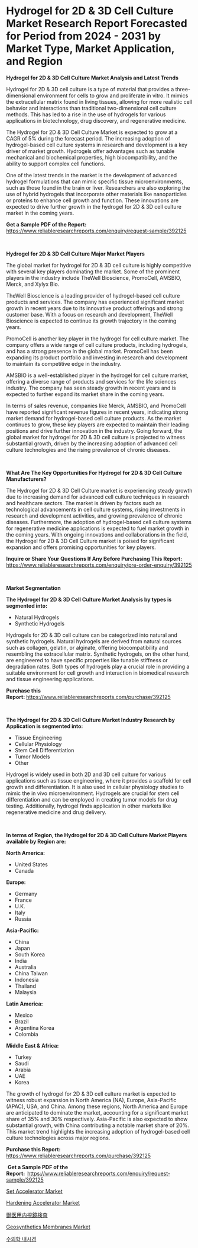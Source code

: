 <p><h1>Hydrogel for 2D & 3D Cell Culture Market Research Report Forecasted for Period from 2024 -  2031 by Market Type, Market Application, and Region</h1></p><p><strong>Hydrogel for 2D & 3D Cell Culture Market Analysis and Latest Trends</strong></p>
<p><p>Hydrogel for 2D & 3D cell culture is a type of material that provides a three-dimensional environment for cells to grow and proliferate in vitro. It mimics the extracellular matrix found in living tissues, allowing for more realistic cell behavior and interactions than traditional two-dimensional cell culture methods. This has led to a rise in the use of hydrogels for various applications in biotechnology, drug discovery, and regenerative medicine.</p><p>The Hydrogel for 2D & 3D Cell Culture Market is expected to grow at a CAGR of 5% during the forecast period. The increasing adoption of hydrogel-based cell culture systems in research and development is a key driver of market growth. Hydrogels offer advantages such as tunable mechanical and biochemical properties, high biocompatibility, and the ability to support complex cell functions.</p><p>One of the latest trends in the market is the development of advanced hydrogel formulations that can mimic specific tissue microenvironments, such as those found in the brain or liver. Researchers are also exploring the use of hybrid hydrogels that incorporate other materials like nanoparticles or proteins to enhance cell growth and function. These innovations are expected to drive further growth in the hydrogel for 2D & 3D cell culture market in the coming years.</p></p>
<p><strong>Get a Sample PDF of the Report:&nbsp;</strong> <a href="https://www.reliableresearchreports.com/enquiry/request-sample/392125">https://www.reliableresearchreports.com/enquiry/request-sample/392125</a></p>
<p>&nbsp;</p>
<p><strong>Hydrogel for 2D & 3D Cell Culture Major Market Players</strong></p>
<p><p>The global market for hydrogel for 2D & 3D cell culture is highly competitive with several key players dominating the market. Some of the prominent players in the industry include TheWell Bioscience, PromoCell, AMSBIO, Merck, and Xylyx Bio.</p><p>TheWell Bioscience is a leading provider of hydrogel-based cell culture products and services. The company has experienced significant market growth in recent years due to its innovative product offerings and strong customer base. With a focus on research and development, TheWell Bioscience is expected to continue its growth trajectory in the coming years.</p><p>PromoCell is another key player in the hydrogel for cell culture market. The company offers a wide range of cell culture products, including hydrogels, and has a strong presence in the global market. PromoCell has been expanding its product portfolio and investing in research and development to maintain its competitive edge in the industry.</p><p>AMSBIO is a well-established player in the hydrogel for cell culture market, offering a diverse range of products and services for the life sciences industry. The company has seen steady growth in recent years and is expected to further expand its market share in the coming years.</p><p>In terms of sales revenue, companies like Merck, AMSBIO, and PromoCell have reported significant revenue figures in recent years, indicating strong market demand for hydrogel-based cell culture products. As the market continues to grow, these key players are expected to maintain their leading positions and drive further innovation in the industry. Going forward, the global market for hydrogel for 2D & 3D cell culture is projected to witness substantial growth, driven by the increasing adoption of advanced cell culture technologies and the rising prevalence of chronic diseases.</p></p>
<p>&nbsp;</p>
<p><strong>What Are The Key Opportunities For Hydrogel for 2D & 3D Cell Culture Manufacturers?</strong></p>
<p><p>The Hydrogel for 2D & 3D Cell Culture market is experiencing steady growth due to increasing demand for advanced cell culture techniques in research and healthcare sectors. The market is driven by factors such as technological advancements in cell culture systems, rising investments in research and development activities, and growing prevalence of chronic diseases. Furthermore, the adoption of hydrogel-based cell culture systems for regenerative medicine applications is expected to fuel market growth in the coming years. With ongoing innovations and collaborations in the field, the Hydrogel for 2D & 3D Cell Culture market is poised for significant expansion and offers promising opportunities for key players.</p></p>
<p><strong>Inquire or Share Your Questions If Any Before Purchasing This Report:</strong> <a href="https://www.reliableresearchreports.com/enquiry/pre-order-enquiry/392125">https://www.reliableresearchreports.com/enquiry/pre-order-enquiry/392125</a></p>
<p>&nbsp;</p>
<p><strong>Market Segmentation</strong></p>
<p><strong>The Hydrogel for 2D & 3D Cell Culture Market Analysis by types is segmented into:</strong></p>
<p><ul><li>Natural Hydrogels</li><li>Synthetic Hydrogels</li></ul></p>
<p><p>Hydrogels for 2D & 3D cell culture can be categorized into natural and synthetic hydrogels. Natural hydrogels are derived from natural sources such as collagen, gelatin, or alginate, offering biocompatibility and resembling the extracellular matrix. Synthetic hydrogels, on the other hand, are engineered to have specific properties like tunable stiffness or degradation rates. Both types of hydrogels play a crucial role in providing a suitable environment for cell growth and interaction in biomedical research and tissue engineering applications.</p></p>
<p><strong>Purchase this Report:&nbsp;</strong><a href="https://www.reliableresearchreports.com/purchase/392125">https://www.reliableresearchreports.com/purchase/392125</a></p>
<p>&nbsp;</p>
<p><strong>The Hydrogel for 2D & 3D Cell Culture Market Industry Research by Application is segmented into:</strong></p>
<p><ul><li>Tissue Engineering</li><li>Cellular Physiology</li><li>Stem Cell Differentiation</li><li>Tumor Models</li><li>Other</li></ul></p>
<p><p>Hydrogel is widely used in both 2D and 3D cell culture for various applications such as tissue engineering, where it provides a scaffold for cell growth and differentiation. It is also used in cellular physiology studies to mimic the in vivo microenvironment. Hydrogels are crucial for stem cell differentiation and can be employed in creating tumor models for drug testing. Additionally, hydrogel finds application in other markets like regenerative medicine and drug delivery.</p></p>
<p>&nbsp;</p>
<p><strong>In terms of Region, the Hydrogel for 2D & 3D Cell Culture Market Players available by Region are:</strong></p>
<p>
    <p> <strong> North America: </strong>
        <ul>
            <li>United States</li>
            <li>Canada</li>
        </ul>
        </p> 
    <p> <strong> Europe: </strong>
        <ul>
            <li>Germany</li>
            <li>France</li>
            <li>U.K.</li>
            <li>Italy</li>
            <li>Russia</li>
        </ul>
        </p> 
    <p> <strong> Asia-Pacific: </strong>
        <ul>
            <li>China</li>
            <li>Japan</li>
            <li>South Korea</li>
            <li>India</li>
            <li>Australia</li>
            <li>China Taiwan</li>
            <li>Indonesia</li>
            <li>Thailand</li>
            <li>Malaysia</li>
        </ul>
        </p> 
    <p> <strong> Latin America: </strong>
        <ul>
            <li>Mexico</li>
            <li>Brazil</li>
            <li>Argentina Korea</li>
            <li>Colombia</li>
        </ul>
        </p> 
    <p> <strong> Middle East & Africa: </strong>
        <ul>
            <li>Turkey</li>
            <li>Saudi</li>
            <li>Arabia</li>
            <li>UAE</li>
            <li>Korea</li>
        </ul>
    </p>
    </p>
<p><p>The growth of hydrogel for 2D & 3D cell culture market is expected to witness robust expansion in North America (NA), Europe, Asia-Pacific (APAC), USA, and China. Among these regions, North America and Europe are anticipated to dominate the market, accounting for a significant market share of 35% and 30% respectively. Asia-Pacific is also expected to show substantial growth, with China contributing a notable market share of 20%. This market trend highlights the increasing adoption of hydrogel-based cell culture technologies across major regions.</p></p>
<p><strong>Purchase this Report: </strong><a href="https://www.reliableresearchreports.com/purchase/392125">https://www.reliableresearchreports.com/purchase/392125</a></p>
<p>&nbsp;<strong>Get a Sample PDF of the Report:&nbsp;&nbsp;</strong><a href="https://www.reliableresearchreports.com/enquiry/request-sample/392125">https://www.reliableresearchreports.com/enquiry/request-sample/392125</a></p>
<p><strong></strong></p>
<p><p><a href="https://view.publitas.com/reportprime-1/set-accelerator-market-analysis-examines-its-scope-on-growth-opportunities-and-forecasted-trends-spanning-from-2024-to-2031/">Set Accelerator Market</a></p><p><a href="https://view.publitas.com/reportprime-1/hardening-accelerator-market-with-the-goal-of-estimating-the-market-size-and-future-growth-potential-of-various-market-segments-based-on-component-applications-end-user-and-region/">Hardening Accelerator Market</a></p><p><a href="https://github.com/lababdou/Market-Research-Report-List-2/blob/main/3339052185389.md">獣医用内視鏡検査</a></p><p><a href="https://fuschia-pecorino-a6d.notion.site/Geosynthetics-Membranes-Market-Size-Furnishes-Valuable-Information-Encompassing-Market-Share-Market-d797bd7d111445e8bada186581ef7e5d">Geosynthetics Membranes Market</a></p><p><a href="https://github.com/jntpkh496620/Market-Research-Report-List-1/blob/main/7436725185384.md">수의학 내시경</a></p></p>